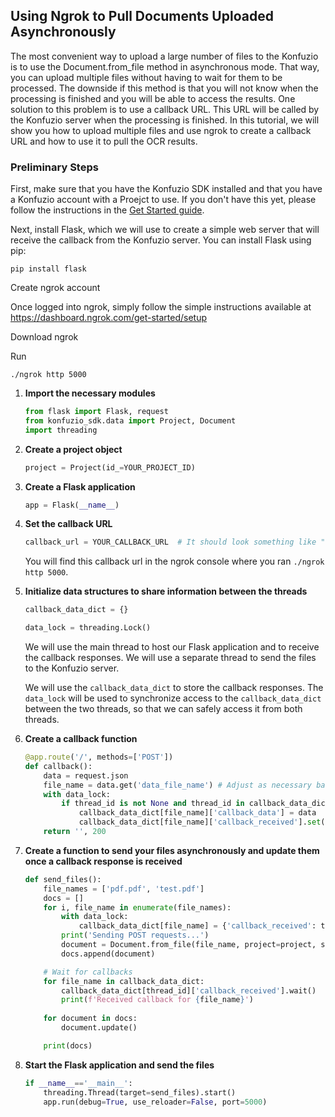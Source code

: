 ## Using Ngrok to Pull Documents Uploaded Asynchronously

The most convenient way to upload a large number of files to the Konfuzio is to use the Document.from_file method in 
asynchronous mode. That way, you can upload multiple files without having to wait for them to be processed. The downside 
if this method is that you will not know when the processing is finished and you will be able to access the results. One 
solution to this problem is to use a callback URL. This URL will be called by the Konfuzio server when the processing is
finished. In this tutorial, we will show you how to upload multiple files and use ngrok to create a callback URL and how 
to use it to pull the OCR results.

### Preliminary Steps

First, make sure that you have the Konfuzio SDK installed and that you have a Konfuzio account with a Proejct to use. 
If you don't have this yet, please follow the instructions in the [Get Started guide](https://dev.konfuzio.com/sdk/get_started.html#get-started).

Next, install Flask, which we will use to create a simple web server that will receive the callback from the Konfuzio
server. You can install Flask using pip:

```console
pip install flask
```

Create ngrok account

Once logged into ngrok, simply follow the simple instructions available at https://dashboard.ngrok.com/get-started/setup
      
Download ngrok

Run 

```console
./ngrok http 5000
```


1. **Import the necessary modules**

    ```python
    from flask import Flask, request
    from konfuzio_sdk.data import Project, Document
    import threading
    ```

2. **Create a project object**

    ```python
    project = Project(id_=YOUR_PROJECT_ID)
    ```

3. **Create a Flask application**

    ```python
    app = Flask(__name__)
    ```

4. **Set the callback URL**

    ```python
    callback_url = YOUR_CALLBACK_URL  # It should look something like "https://abcd-12-34-56-789.ngrok-free.app"
    ```

    You will find this callback url in the ngrok console where you ran `./ngrok http 5000`.

5. **Initialize data structures to share information between the threads**

    ```python
    callback_data_dict = {}

    data_lock = threading.Lock()
    ```

    We will use the main thread to host our Flask application and to receive the callback responses. We will use a 
    separate thread to send the files to the Konfuzio server. 

    We will use the `callback_data_dict` to store the callback responses. The `data_lock` will be used to synchronize
    access to the `callback_data_dict` between the two threads, so that we can safely access it from both threads.


6. **Create a callback function**

    ```python
    @app.route('/', methods=['POST'])
    def callback():
        data = request.json
        file_name = data.get('data_file_name') # Adjust as necessary based on your actual callback data
        with data_lock:
            if thread_id is not None and thread_id in callback_data_dict:
                callback_data_dict[file_name]['callback_data'] = data
                callback_data_dict[file_name]['callback_received'].set()
        return '', 200
    ```

7. **Create a function to send your files asynchronously and update them once a callback response is received**

    ```python
    def send_files():
        file_names = ['pdf.pdf', 'test.pdf']
        docs = []
        for i, file_name in enumerate(file_names):
            with data_lock:
                callback_data_dict[file_name] = {'callback_received': threading.Event(), 'callback_data': None}
            print('Sending POST requests...')
            document = Document.from_file(file_name, project=project, sync=False, callback_url=callback_url)
            docs.append(document)

        # Wait for callbacks
        for file_name in callback_data_dict:
            callback_data_dict[thread_id]['callback_received'].wait()
            print(f'Received callback for {file_name}')
        
        for document in docs:
            document.update()

        print(docs)
    ```

8. **Start the Flask application and send the files**

    ```python
    if __name__=='__main__':
        threading.Thread(target=send_files).start()
        app.run(debug=True, use_reloader=False, port=5000)
    ```

